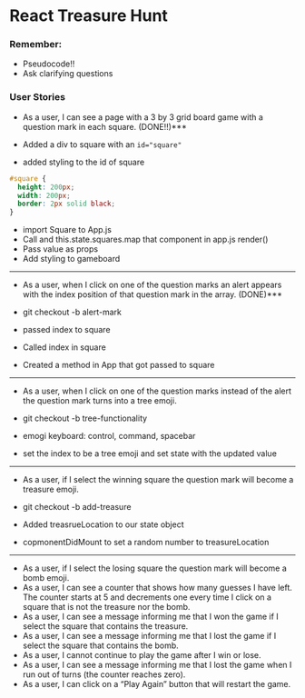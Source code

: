 # React Treasure Hunt

### Remember:

- Pseudocode!!
- Ask clarifying questions

### User Stories

- As a user, I can see a page with a 3 by 3 grid board game with a question mark in each square. (DONE!!)\*\*\*

- Added a div to square with an `id="square"`
- added styling to the id of square

```css
#square {
  height: 200px;
  width: 200px;
  border: 2px solid black;
}
```

- import Square to App.js
- Call <square /> and this.state.squares.map that component in app.js render()
- Pass value as props
- Add styling to gameboard

---

- As a user, when I click on one of the question marks an alert appears with the index position of that question mark in the array. (DONE)\*\*\*

- git checkout -b alert-mark
- passed index to square
- Called index in square
- Created a method in App that got passed to square

---

- As a user, when I click on one of the question marks instead of the alert the question mark turns into a tree emoji.

- git checkout -b tree-functionality
- emogi keyboard: control, command, spacebar
- set the index to be a tree emoji and set state with the updated value

---

- As a user, if I select the winning square the question mark will become a treasure emoji.

- git checkout -b add-treasure
- Added treasrueLocation to our state object
- copmonentDidMount to set a random number to treasureLocation

---

- As a user, if I select the losing square the question mark will become a bomb emoji.
- As a user, I can see a counter that shows how many guesses I have left. The counter starts at 5 and decrements one every time I click on a square that is not the treasure nor the bomb.
- As a user, I can see a message informing me that I won the game if I select the square that contains the treasure.
- As a user, I can see a message informing me that I lost the game if I select the square that contains the bomb.
- As a user, I cannot continue to play the game after I win or lose.
- As a user, I can see a message informing me that I lost the game when I run out of turns (the counter reaches zero).
- As a user, I can click on a “Play Again” button that will restart the game.
